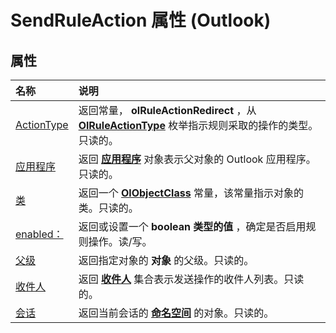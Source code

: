 
# SendRuleAction 属性 (Outlook)

## 属性



|**名称**|**说明**|
|:-----|:-----|
|[ActionType](07b46194-32b4-f04f-d18e-d4b7f3db8f07.md)|返回常量，  **olRuleActionRedirect** ，从 **[OlRuleActionType](d6a39ac2-00e7-73e7-3890-ea658211eae9.md)** 枚举指示规则采取的操作的类型。只读的。|
|[应用程序](1587a84f-77e4-765f-9e30-fe8c3ef23798.md)|返回 **[应用程序](797003e7-ecd1-eccb-eaaf-32d6ddde8348.md)** 对象表示父对象的 Outlook 应用程序。只读的。|
|[类](9bcbaf99-6c4e-b706-299a-33750d55dba1.md)|返回一个 **[OlObjectClass](33d724b3-df3c-2a7f-a80f-93b66d96f588.md)** 常量，该常量指示对象的类。只读的。|
|[enabled：](c046cb54-b275-b903-2f9c-dc9a106cdc8a.md)|返回或设置一个 **boolean 类型的值** ，确定是否启用规则操作。读/写。|
|[父级](67c8a668-95b2-c70a-ae14-2d01363e5b2d.md)|返回指定对象的 **对象** 的父级。只读的。|
|[收件人](5a4a9a2f-4e3c-a4b3-e29c-99c6e8e7a061.md)|返回 **[收件人](774f56b7-4de8-9584-60cd-4fbf361f4c85.md)** 集合表示发送操作的收件人列表。只读的。|
|[会话](0d0b9289-0381-fe88-d4e7-1d0197ce6d6b.md)|返回当前会话的 **[命名空间](f0dcaa19-07f5-5d42-a3bf-2e42b7885644.md)** 的对象。只读的。|
